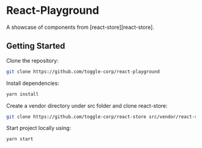 # React-Playground

A showcase of components from [react-store][react-store].

## Getting Started

Clone the repository:

```bash
git clone https://github.com/toggle-corp/react-playground
```

Install dependencies:

```bash
yarn install
```

Create a vendor directory under src folder and clone react-store:

```bash
git clone https://github.com/toggle-corp/react-store src/vendor/react-store
```

Start project locally using:

```bash
yarn start
```

